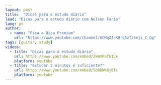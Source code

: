 ```yaml
---
layout: post
title:  "Dicas para o estudo diário"
lead: "Dicas para o estudo diário com Nelson Faria"
lang: pt
author:
  - name: "Fica a Dica Premium"
    url: "https://www.youtube.com/channel/UCMqZJ-K9rq6zfzSnji_C_Gg"
tags: [guitar, study]
videos:
  - title: "Dicas para o estudo diário"
    url: https://www.youtube.com/embed/2kWmPuTb1Lk
    platform: youtube
  - title: "Estudar 3 minutos é suficiente?"
    url: https://www.youtube.com/embed/S688WK8j8Tc
    platform: youtube
---
```

